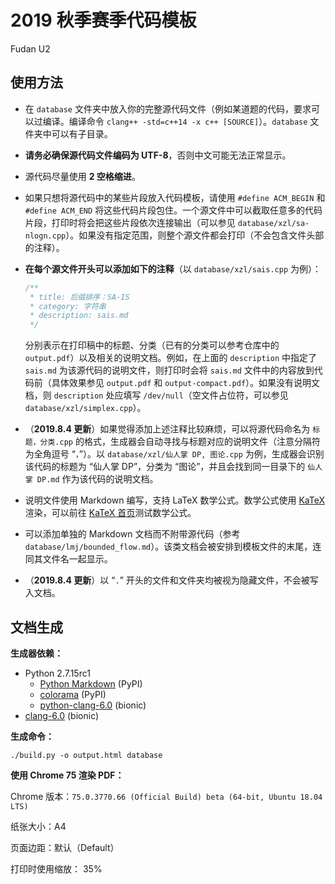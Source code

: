 # 2019 秋季赛季代码模板

Fudan U2

## 使用方法

* 在 `database` 文件夹中放入你的完整源代码文件（例如某道题的代码，要求可以过编译。编译命令 `clang++ -std=c++14 -x c++ [SOURCE]`）。`database` 文件夹中可以有子目录。

* **请务必确保源代码文件编码为 UTF-8**，否则中文可能无法正常显示。

* 源代码尽量使用 **2 空格缩进**。

* 如果只想将源代码中的某些片段放入代码模板，请使用 `#define ACM_BEGIN` 和 `#define ACM_END` 将这些代码片段包住。一个源文件中可以截取任意多的代码片段，打印时将会把这些片段依次连接输出（可以参见 `database/xzl/sa-nlogn.cpp`）。如果没有指定范围，则整个源文件都会打印（不会包含文件头部的注释）。

* **在每个源文件开头可以添加如下的注释**（以 `database/xzl/sais.cpp` 为例）：

    ```c++
    /**
     * title: 后缀排序：SA-IS
     * category: 字符串
     * description: sais.md
     */
    ```

    分别表示在打印稿中的标题、分类（已有的分类可以参考仓库中的 `output.pdf`）以及相关的说明文档。例如，在上面的 `description` 中指定了 `sais.md` 为该源代码的说明文件，则打印时会将 `sais.md` 文件中的内容放到代码前（具体效果参见 `output.pdf` 和 `output-compact.pdf`）。如果没有说明文档，则 `description` 处应填写 `/dev/null`（空文件占位符，可以参见 `database/xzl/simplex.cpp`）。

* （**2019.8.4 更新**）如果觉得添加上述注释比较麻烦，可以将源代码命名为 `标题，分类.cpp` 的格式，生成器会自动寻找与标题对应的说明文件（注意分隔符为全角逗号 “`，`”）。以 `database/xzl/仙人掌 DP, 图论.cpp` 为例，生成器会识别该代码的标题为 “仙人掌 DP”，分类为 “图论”，并且会找到同一目录下的 `仙人掌 DP.md` 作为该代码的说明文档。

* 说明文件使用 Markdown 编写，支持 LaTeX 数学公式。数学公式使用 [KaTeX](https://katex.org) 渲染，可以前往 [KaTeX 首页](https://katex.org)测试数学公式。

* 可以添加单独的 Markdown 文档而不附带源代码（参考 `database/lmj/bounded_flow.md`）。该类文档会被安排到模板文件的末尾，连同其文件名一起显示。

* （**2019.8.4 更新**）以 “`.`” 开头的文件和文件夹均被视为隐藏文件，不会被写入文档。

## 文档生成

**生成器依赖：**

* Python 2.7.15rc1
    * [Python Markdown](https://pypi.org/project/Markdown/) (PyPI)
    * [colorama](https://pypi.org/project/colorama/) (PyPI)
    * [python-clang-6.0](https://packages.ubuntu.com/bionic/python-clang-6.0) (bionic)
* [clang-6.0](https://packages.ubuntu.com/bionic/clang-6.0) (bionic)

**生成命令：**

```
./build.py -o output.html database
```

**使用 Chrome 75 渲染 PDF：**

Chrome 版本：`75.0.3770.66 (Official Build) beta (64-bit, Ubuntu 18.04 LTS)`

纸张大小：A4

页面边距：默认（Default）

打印时使用缩放： 35%